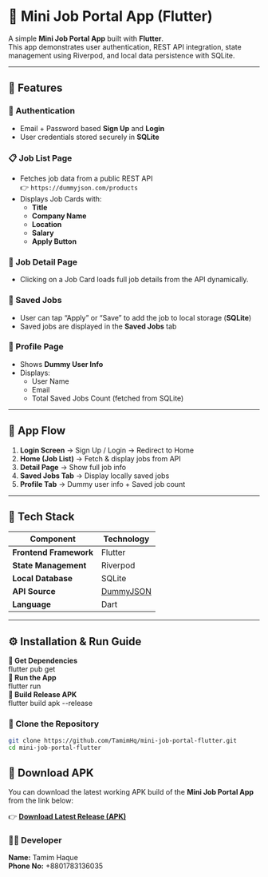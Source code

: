 # 💼 Mini Job Portal App (Flutter)

A simple **Mini Job Portal App** built with **Flutter**.  
This app demonstrates user authentication, REST API integration, state management using Riverpod, and local data persistence with SQLite.

---

## 🚀 Features

### 🔐 Authentication
- Email + Password based **Sign Up** and **Login**
- User credentials stored securely in **SQLite**

### 📋 Job List Page
- Fetches job data from a public REST API  
  👉 `https://dummyjson.com/products`
- Displays Job Cards with:
  - **Title**
  - **Company Name**
  - **Location**
  - **Salary**
  - **Apply Button**

### 🧾 Job Detail Page
- Clicking on a Job Card loads full job details from the API dynamically.

### 💾 Saved Jobs
- User can tap “Apply” or “Save” to add the job to local storage (**SQLite**)
- Saved jobs are displayed in the **Saved Jobs** tab

### 👤 Profile Page
- Shows **Dummy User Info**
- Displays:
  - User Name
  - Email
  - Total Saved Jobs Count (fetched from SQLite)

---

## 🧭 App Flow

1. **Login Screen** → Sign Up / Login → Redirect to Home  
2. **Home (Job List)** → Fetch & display jobs from API  
3. **Detail Page** → Show full job info  
4. **Saved Jobs Tab** → Display locally saved jobs  
5. **Profile Tab** → Dummy user info + Saved job count  

---

## 🧰 Tech Stack

| Component | Technology |
|------------|-------------|
| **Frontend Framework** | Flutter |
| **State Management** | Riverpod |
| **Local Database** | SQLite |
| **API Source** | [DummyJSON](https://dummyjson.com/products) |
| **Language** | Dart |

---

## ⚙️ Installation & Run Guide
**🔹 Get Dependencies**  
   flutter pub get  
**🔹 Run the App**  
   flutter run  
**🔹 Build Release APK**  
   flutter build apk --release

### 🔹 Clone the Repository
```bash
git clone https://github.com/TamimHq/mini-job-portal-flutter.git
cd mini-job-portal-flutter
```
## 📱 Download APK
You can download the latest working APK build of the **Mini Job Portal App** from the link below:

👉 [**Download Latest Release (APK)**](https://github.com/TamimHq/mini-job-portal-flutter/releases/latest)  

### 🧑‍💻 Developer
**Name:** Tamim Haque  
**Phone No:** +8801783136035
